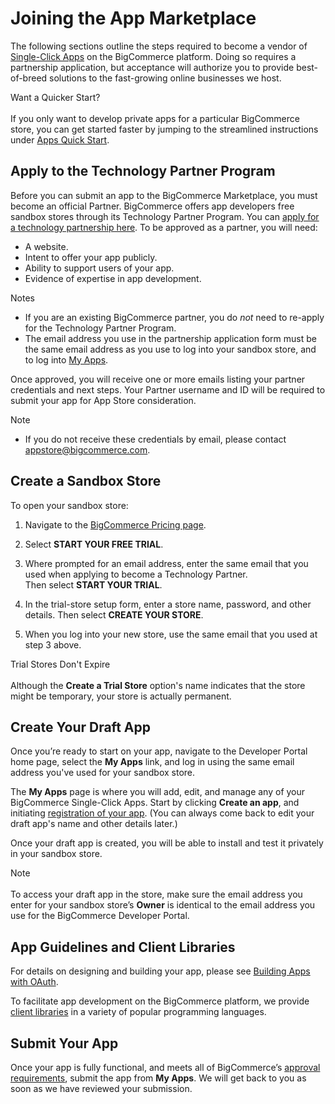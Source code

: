 # <span class="jumptarget" id="joinappmkt"> Joining the App Marketplace </span>

The following sections outline the steps required to become a vendor of <a href="https://www.bigcommerce.com/single-click-apps/" target="_blank">Single-Click Apps</a> on the BigCommerce platform. Doing so requires a partnership application, but acceptance will authorize you to provide best-of-breed solutions to the fast-growing online businesses we host.

<aside class="notice">
<span class="aside-notice-hd"> Want a Quicker Start? </span><br><br>
If you only want to develop private apps for a particular BigCommerce store, you can get started faster by jumping to the streamlined instructions under <a href="#apicred">Apps Quick Start</a>.
</aside>


## <span class="jumptarget"> Apply to the Technology Partner Program </span>

Before you can submit an app to the BigCommerce Marketplace, you must become an official Partner. BigCommerce offers app developers free sandbox stores through its Technology Partner Program. You can <a href="https://partners.bigcommerce.com/English/register_email.aspx" target="_blank">apply for a technology partnership here</a>. To be approved as a partner, you will need:

* A website.
* Intent to offer your app publicly.
* Ability to support users of your app.
* Evidence of expertise in app development.

<aside class="notice">
<span class="aside-notice-hd">Notes</span><br>
  <ul>
	<li>If you are an existing BigCommerce partner, you do <em>not</em> need to re-apply for the Technology Partner Program.</li>
	<li>The email address you use in the partnership application form must be the same email address as you use to log into your sandbox store, and to log into <a href="//devtools.bigcommerce.com" target="_blank">My&#160;Apps</a>.</li>
  </ul>
</aside>

Once approved, you will receive one or more emails listing your partner credentials and next steps. Your Partner username and ID will be required to submit your app for App Store consideration.

<aside class="notice">
<span class="aside-notice-hd">Note</span>
<br>
  <ul>
	<li>If you do not receive these credentials by email, please contact <a href="mailto:appstore@bigcommerce.com">appstore@bigcommerce.com</a>.
	</li>
  </ul>
</aside>


## <span class="jumptarget"> Create a Sandbox Store </span>

To open your sandbox store:

1. Navigate to the <a href="https://www.bigcommerce.com/pricing/" target ="_blank">BigCommerce Pricing page</a>.

2. Select **START YOUR FREE TRIAL**.

3. Where prompted for an email address, enter the same email that you used when applying to become a Technology Partner. <br>
Then select **START YOUR TRIAL**.

4. In the trial-store setup form, enter a store name, password, and other details. Then select **CREATE YOUR STORE**.

5. When you log into your new store, use the same email that you used at step 3 above.

<aside class="notice">
<span class="aside-notice-hd">Trial Stores Don't Expire</span><br><br>
Although the <strong>Create a Trial Store</strong> option's name indicates that the store might be temporary, your store is actually permanent.
</aside>


## <span class="jumptarget"> Create Your Draft App </span>

Once you’re ready to start on your app, navigate to the Developer Portal home page, select the **My Apps** link, and log in using the same email address you've used for your sandbox store.

The **My Apps** page is where you will add, edit, and manage any of your BigCommerce Single-Click Apps. Start by clicking **Create an app**, and initiating <a href="/api/#app-registration">registration of your app</a>. (You can always come back to edit your draft app's name and other details later.)

Once your draft app is created, you will be able to install and test it privately in your sandbox store.
 
<aside class="notice">
<span class="aside-notice-hd">Note</span>
	<br><br>
To access your draft app in the store, make sure the email address you enter for your sandbox store’s <strong>Owner</strong> is identical to the email address you use for the BigCommerce Developer Portal. </ul>
</aside>

## <span class="jumptarget"> App Guidelines and Client Libraries </span>

For details on designing and building your app, please see [Building Apps with OAuth](#using-oauth-intro).

To facilitate app development on the BigCommerce platform, we provide [client libraries](#client-libraries) in a variety of popular programming languages.

## <span class="jumptarget"> Submit Your App </span>

Once your app is fully functional, and meets all of BigCommerce’s <a href="#app-store-approval-requirements">approval requirements</a>, submit the app from **My Apps**. We will get back to you as soon as we have reviewed your submission.
